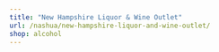 ```yaml
---
title: "New Hampshire Liquor & Wine Outlet"
url: /nashua/new-hampshire-liquor-and-wine-outlet/
shop: alcohol
---
```

